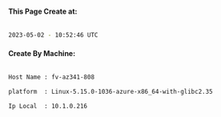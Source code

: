 
   
#### This Page Create at:

```bash

2023-05-02 - 10:52:46 UTC

```

#### Create By Machine:

```bash

Host Name : fv-az341-808

platform  : Linux-5.15.0-1036-azure-x86_64-with-glibc2.35

Ip Local  : 10.1.0.216

```

